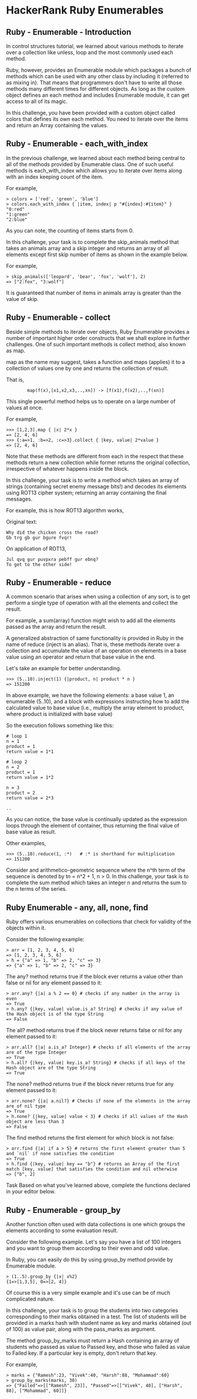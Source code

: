 HackerRank Ruby Enumerables
===========================
Ruby - Enumerable - Introduction
--------------------------------
In control structures tutorial, we learned about various methods to iterate over a collection like unless, loop and the most commonly used each method.

Ruby, however, provides an Enumerable module which packages a bunch of methods which can be used with any other class by including it (referred to as mixing in). That means that programmers don't have to write all those methods many different times for different objects. As long as the custom object defines an each method and includes Enumerable module, it can get access to all of its magic.

In this challenge, you have been provided with a custom object called colors that defines its own each method. You need to iterate over the items and return an Array containing the values.

Ruby - Enumerable - each_with_index
-----------------------------------
In the previous challenge, we learned about each method being central to all of the methods provided by Enumerable class. One of such useful methods is each_with_index which allows you to iterate over items along with an index keeping count of the item.

For example,
```
> colors = ['red', 'green', 'blue']
> colors.each_with_index { |item, index| p "#{index}:#{item}" }
"0:red"
"1:green"
"2:blue"
```
As you can note, the counting of items starts from 0.

In this challenge, your task is to complete the skip_animals method that takes an animals array and a skip integer and returns an array of all elements except first skip number of items as shown in the example below.

For example,
```
> skip_animals(['leopard', 'bear', 'fox', 'wolf'], 2)
=> ["2:fox", "3:wolf"]
```
It is guaranteed that number of items in animals array is greater than the value of skip.

Ruby - Enumerable - collect
---------------------------
Beside simple methods to iterate over objects, Ruby Enumerable provides a number of important higher order constructs that we shall explore in further challenges. One of such important methods is collect method, also known as map.

map as the name may suggest, takes a function and maps (applies) it to a collection of values one by one and returns the collection of result.

That is,

			map(f(x),[x1,x2,x3,..,xn]) -> [f(x1),f(x2),..,f(xn)]

This single powerful method helps us to operate on a large number of values at once.

For example,
```
>>> [1,2,3].map { |x| 2*x }
=> [2, 4, 6]
>>> {:a=>1, :b=>2, :c=>3}.collect { |key, value| 2*value }
=> [2, 4, 6]
```
Note that these methods are different from each in the respect that these methods return a new collection while former returns the original collection, irrespective of whatever happens inside the block.

In this challenge, your task is to write a method which takes an array of strings (containing secret enemy message bits!) and decodes its elements using ROT13 cipher system; returning an array containing the final messages.

For example, this is how ROT13 algorithm works,

Original text:
```
Why did the chicken cross the road?
Gb trg gb gur bgure fvqr!
```
On application of ROT13,
```
Jul qvq gur puvpxra pebff gur ebnq?
To get to the other side!
```
Ruby - Enumerable - reduce
--------------------------
A common scenario that arises when using a collection of any sort, is to get perform a single type of operation with all the elements and collect the result.

For example, a sum(array) function might wish to add all the elements passed as the array and return the result.

A generalized abstraction of same functionality is provided in Ruby in the name of reduce (inject is an alias). That is, these methods iterate over a collection and accumulate the value of an operation on elements in a base value using an operator and return that base value in the end.

Let's take an example for better understanding.
```
>>> (5..10).inject(1) {|product, n| product * n }
=> 151200
```
In above example, we have the following elements: a base value 1, an enumerable (5..10), and a block with expressions instructing how to add the calculated value to base value (i.e., multiply the array element to product, where product is initialized with base value)

So the execution follows something like this:
```
# loop 1
n = 1
product = 1
return value = 1*1

# loop 2
n = 2
product = 1
return value = 1*2

n = 3
product = 2
return value = 2*3

..
```
As you can notice, the base value is continually updated as the expression loops through the element of container, thus returning the final value of base value as result.

Other examples,
```
>>> (5..10).reduce(1, :*)   # :* is shorthand for multiplication
=> 151200
```
Consider and arithmetico-geometric sequence where the n^th term of the sequence is denoted by tn = n^2 + 1, n > 0. In this challenge, your task is to complete the sum method which takes an integer n and returns the sum to the n terms of the series.

Ruby Enumerable - any, all, none, find
--------------------------------------
Ruby offers various enumerables on collections that check for validity of the objects within it.

Consider the following example:
```
> arr = [1, 2, 3, 4, 5, 6]
=> [1, 2, 3, 4, 5, 6]
> h = {"a" => 1, "b" => 2, "c" => 3}
=> {"a" => 1, "b" => 2, "c" => 3}
```
The any? method returns true if the block ever returns a value other than false or nil for any element passed to it:
```
> arr.any? {|a| a % 2 == 0} # checks if any number in the array is even
=> True
> h.any? {|key, value| value.is_a? String} # checks if any value of the Hash object is of the type String
=> False
```
The all? method returns true if the block never returns false or nil for any element passed to it:
```
> arr.all? {|a| a.is_a? Integer} # checks if all elements of the array are of the type Integer
=> True
> h.all? {|key, value| key.is_a? String} # checks if all keys of the Hash object are of the type String
=> True
```
The none? method returns true if the block never returns true for any element passed to it:
```
> arr.none? {|a| a.nil?} # Checks if none of the elements in the array are of nil type
=> True
> h.none? {|key, value| value < 3} # checks if all values of the Hash object are less than 3
=> False
```
The find method returns the first element for which block is not false:
```
> arr.find {|a| if a > 5} # returns the first element greater than 5 and `nil` if none satisfies the condition
=> True
> h.find {|key, value| key == "b"} # returns an Array of the first match [key, value] that satisfies the condition and nil otherwise
=> ["b", 2]
```
Task 
Based on what you've learned above, complete the functions declared in your editor below.

Ruby - Enumerable - group_by
----------------------------
Another function often used with data collections is one which groups the elements according to some evaluation result.

Consider the following example. Let's say you have a list of 100 integers and you want to group them according to their even and odd value.

In Ruby, you can easily do this by using group_by method provide by Enumerable module.
```
> (1..5).group_by {|x| x%2}
{1=>[1,3,5], 0=>[2, 4]}
```
Of course this is a very simple example and it's use can be of much complicated nature.

In this challenge, your task is to group the students into two categories corresponding to their marks obtained in a test. The list of students will be provided in a marks hash with student name as key and marks obtained (out of 100) as value pair, along with the pass_marks as argument.

The method group_by_marks must return a Hash containing an array of students who passed as value to Passed key, and those who failed as value to Failed key. If a particular key is empty, don't return that key.

For example,
```
> marks = {"Ramesh":23, "Vivek":40, "Harsh":88, "Mohammad":60}
> group_by_marks(marks, 30)
=> {"Failed"=>[["Ramesh", 23]], "Passed"=>[["Vivek", 40], ["Harsh", 88], ["Mohammad", 60]]}
```